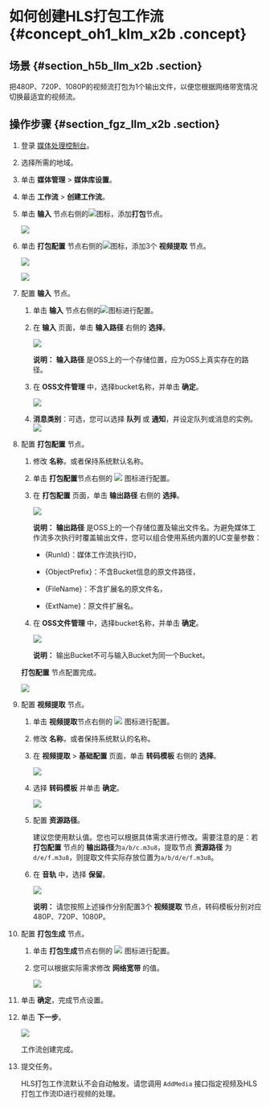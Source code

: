 # 如何创建HLS打包工作流 {#concept_oh1_klm_x2b .concept}

## 场景 {#section_h5b_llm_x2b .section}

把480P、720P、1080P的视频流打包为1个输出文件，以便您根据网络带宽情况切换最适宜的视频流。

## 操作步骤 {#section_fgz_llm_x2b .section}

1.  登录 [媒体处理控制台](https://mts.console.aliyun.com/?spm=5176.2020520001.0.0.6RsosT#/mts/oss)。
2.  选择所需的地域。
3.  单击 **媒体管理** \> **媒体库设置**。
4.  单击 **工作流** \> **创建工作流**。
5.  单击 **输入** 节点右侧的![](http://static-aliyun-doc.oss-cn-hangzhou.aliyuncs.com/assets/img/18620/154357199710193_zh-CN.png)图标，添加**打包**节点。

    ![](http://static-aliyun-doc.oss-cn-hangzhou.aliyuncs.com/assets/img/18620/154357199710197_zh-CN.png)

6.  单击 **打包配置** 节点右侧的![](http://static-aliyun-doc.oss-cn-hangzhou.aliyuncs.com/assets/img/18620/154357199710194_zh-CN.png)图标，添加3个 **视频提取** 节点。

    ![](http://static-aliyun-doc.oss-cn-hangzhou.aliyuncs.com/assets/img/18620/154357199710198_zh-CN.png)

    ![](http://static-aliyun-doc.oss-cn-hangzhou.aliyuncs.com/assets/img/18620/154357199710199_zh-CN.png)

7.  配置 **输入** 节点。
    1.  单击 **输入** 节点右侧的![](http://static-aliyun-doc.oss-cn-hangzhou.aliyuncs.com/assets/img/18620/154357199710194_zh-CN.png)图标进行配置。
    2.  在 **输入** 页面，单击 **输入路径** 右侧的 **选择**。

        ![](http://static-aliyun-doc.oss-cn-hangzhou.aliyuncs.com/assets/img/18620/154357199710200_zh-CN.png)

        **说明：** **输入路径** 是OSS上的一个存储位置，应为OSS上真实存在的路径。

    3.  在 **OSS文件管理** 中，选择bucket名称，并单击 **确定**。

        ![](http://static-aliyun-doc.oss-cn-hangzhou.aliyuncs.com/assets/img/18620/154357199710202_zh-CN.png)

    4.  **消息类别**：可选，您可以选择 **队列** 或 **通知**，并设定队列或消息的实例。![](http://static-aliyun-doc.oss-cn-hangzhou.aliyuncs.com/assets/img/18620/154357199710203_zh-CN.png)
8.  配置 **打包配置** 节点。

    1.  修改 **名称**，或者保持系统默认名称。
    2.  单击 **打包配置**节点右侧的 ![](http://static-aliyun-doc.oss-cn-hangzhou.aliyuncs.com/assets/img/18620/154357199710194_zh-CN.png) 图标进行配置。
    3.  在 **打包配置** 页面，单击 **输出路径** 右侧的 **选择**。

        ![](http://static-aliyun-doc.oss-cn-hangzhou.aliyuncs.com/assets/img/18620/154357199710205_zh-CN.png)

        **说明：** **输出路径** 是OSS上的一个存储位置及输出文件名。为避免媒体工作流多次执行时覆盖输出文件，您可以组合使用系统内置的UC变量参数：

        -   \{RunId\}：媒体工作流执行ID，

        -   \{ObjectPrefix\}：不含Bucket信息的原文件路径，

        -   \{FileName\}：不含扩展名的原文件名，

        -   \{ExtName\}：原文件扩展名。

    4.  在 **OSS文件管理** 中，选择bucket名称，并单击 **确定**。

        ![](http://static-aliyun-doc.oss-cn-hangzhou.aliyuncs.com/assets/img/18620/154357199710207_zh-CN.png)

        **说明：** 输出Bucket不可与输入Bucket为同一个Bucket。

    **打包配置** 节点配置完成。

    ![](http://static-aliyun-doc.oss-cn-hangzhou.aliyuncs.com/assets/img/18620/154357199710208_zh-CN.png)

9.  配置 **视频提取** 节点。
    1.  单击 **视频提取**节点右侧的 ![](http://static-aliyun-doc.oss-cn-hangzhou.aliyuncs.com/assets/img/18620/154357199710194_zh-CN.png) 图标进行配置。
    2.  修改 **名称**，或者保持系统默认的名称。
    3.  在 **视频提取** \> **基础配置** 页面，单击 **转码模板** 右侧的 **选择**。

        ![](http://static-aliyun-doc.oss-cn-hangzhou.aliyuncs.com/assets/img/18620/154357199710209_zh-CN.png)

    4.  选择 **转码模板** 并单击 **确定**。

        ![](http://static-aliyun-doc.oss-cn-hangzhou.aliyuncs.com/assets/img/18620/154357199710210_zh-CN.png)

    5.  配置 **资源路径**。

        建议您使用默认值。您也可以根据具体需求进行修改。需要注意的是：若 **打包配置** 节点的 **输出路径**为`a/b/c.m3u8`，提取节点 **资源路径** 为`d/e/f.m3u8`，则提取文件实际存放位置为`a/b/d/e/f.m3u8`。

    6.  在 **音轨** 中，选择 **保留**。

        ![](http://static-aliyun-doc.oss-cn-hangzhou.aliyuncs.com/assets/img/18620/154357199810216_zh-CN.png)

        **说明：** 请您按照上述操作分别配置3个 **视频提取** 节点，转码模板分别对应480P、720P、1080P。

10. 配置 **打包生成** 节点。
    1.  单击 **打包生成**节点右侧的 ![](http://static-aliyun-doc.oss-cn-hangzhou.aliyuncs.com/assets/img/18620/154357199710194_zh-CN.png) 图标进行配置。
    2.  您可以根据实际需求修改 **网络宽带** 的值。

        ![](http://static-aliyun-doc.oss-cn-hangzhou.aliyuncs.com/assets/img/18620/154357199810217_zh-CN.png)

11. 单击 **确定**，完成节点设置。
12. 单击 **下一步**。

    ![](http://static-aliyun-doc.oss-cn-hangzhou.aliyuncs.com/assets/img/18620/154357199810218_zh-CN.png)

    工作流创建完成。

13. 提交任务。

    HLS打包工作流默认不会自动触发。请您调用 `AddMedia` 接口指定视频及HLS打包工作流ID进行视频的处理。



